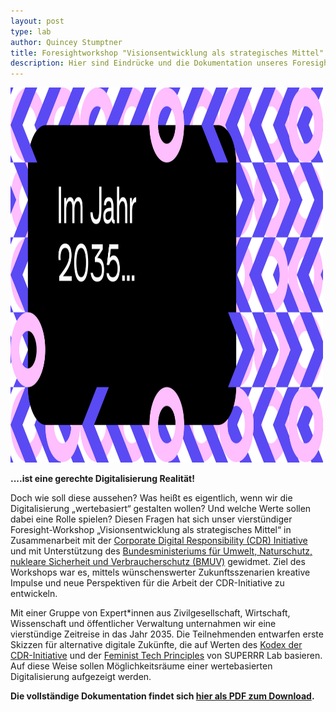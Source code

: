 ```yaml
---
layout: post
type: lab
author: Quincey Stumptner
title: Foresightworkshop "Visionsentwicklung als strategisches Mittel" - CDR-Initiative meets SUPERRR Lab
description: Hier sind Eindrücke und die Dokumentation unseres Foresightworkshops mit der CDR-Initiative.
---
```



<img src="/assets/img/blog/Foresight-CDRI.jpg" alt="Das Bild zeigt ein rosa und lila Muster mit einer schwarzen Box in der Mitte, in der geschrieben steht: Im Jahr 20035..." width="500" height="600">

<p>
<b>....ist eine gerechte Digitalisierung Realität!</b>
</p>

<p>
Doch wie soll diese aussehen? Was heißt es eigentlich, wenn wir die Digitalisierung „wertebasiert“ gestalten wollen? Und welche Werte sollen dabei eine Rolle spielen? Diesen Fragen hat sich unser vierstündiger Foresight-Workshop „Visionsentwicklung als strategisches Mittel“ in Zusammenarbeit mit der <a href="https://cdr-initiative.de">Corporate Digital Responsibility (CDR) Initiative</a> und mit Unterstützung des <a href="https://www.bmuv.de/themen/verbraucherschutz-im-bmuv/digitaler-verbraucherschutz">Bundesministeriums für Umwelt, Naturschutz, nukleare Sicherheit und Verbraucherschutz (BMUV)</a> gewidmet. Ziel des Workshops war es, mittels wünschenswerter Zukunftsszenarien kreative Impulse und neue Perspektiven für die Arbeit der CDR-Initiative zu entwickeln.
</p>

<p>
Mit einer Gruppe von Expert*innen aus Zivilgesellschaft, Wirtschaft, Wissenschaft und öffentlicher Verwaltung unternahmen wir eine vierstündige Zeitreise in das Jahr 2035. Die Teilnehmenden entwarfen erste Skizzen für alternative digitale Zukünfte, die auf Werten des <a href="https://cdr-initiative.de/kodex">Kodex der CDR-Initiative</a> und der <a href="https://superrr.net/feministtech/principles/">Feminist Tech Principles</a> von SUPERRR Lab basieren. Auf diese Weise sollen Möglichkeitsräume einer wertebasierten Digitalisierung aufgezeigt werden. 
</p>

<p>
<b>Die vollständige Dokumentation findet sich <a href="https://superrr.net/assets/downloads/Dokumentation_Foresightworkshop_CDR-Initiative_SUPERRR Lab.pdf">hier als PDF zum Download</a>. </b>
</p>



